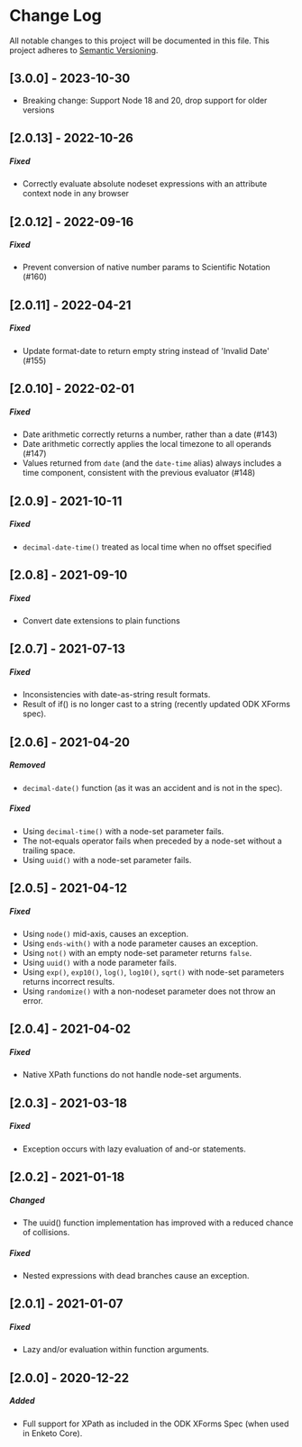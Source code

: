 # Change Log

All notable changes to this project will be documented in this file.
This project adheres to [Semantic Versioning](http://semver.org/).

## [3.0.0] - 2023-10-30

-   Breaking change: Support Node 18 and 20, drop support for older versions

## [2.0.13] - 2022-10-26

##### Fixed

-   Correctly evaluate absolute nodeset expressions with an attribute context node in any browser

## [2.0.12] - 2022-09-16

##### Fixed

-   Prevent conversion of native number params to Scientific Notation (#160)

## [2.0.11] - 2022-04-21

##### Fixed

-   Update format-date to return empty string instead of 'Invalid Date' (#155)

## [2.0.10] - 2022-02-01

##### Fixed

-   Date arithmetic correctly returns a number, rather than a date (#143)
-   Date arithmetic correctly applies the local timezone to all operands (#147)
-   Values returned from `date` (and the `date-time` alias) always includes a time component, consistent with the previous evaluator (#148)

## [2.0.9] - 2021-10-11

##### Fixed

-   `decimal-date-time()` treated as local time when no offset specified

## [2.0.8] - 2021-09-10

##### Fixed

-   Convert date extensions to plain functions

## [2.0.7] - 2021-07-13

##### Fixed

-   Inconsistencies with date-as-string result formats.
-   Result of if() is no longer cast to a string (recently updated ODK XForms spec).

## [2.0.6] - 2021-04-20

##### Removed

-   `decimal-date()` function (as it was an accident and is not in the spec).

##### Fixed

-   Using `decimal-time()` with a node-set parameter fails.
-   The not-equals operator fails when preceded by a node-set without a trailing space.
-   Using `uuid()` with a node-set parameter fails.

## [2.0.5] - 2021-04-12

##### Fixed

-   Using `node()` mid-axis, causes an exception.
-   Using `ends-with()` with a node parameter causes an exception.
-   Using `not()` with an empty node-set parameter returns `false`.
-   Using `uuid()` with a node parameter fails.
-   Using `exp()`, `exp10()`, `log()`, `log10()`, `sqrt()` with node-set parameters returns incorrect results.
-   Using `randomize()` with a non-nodeset parameter does not throw an error.

## [2.0.4] - 2021-04-02

##### Fixed

-   Native XPath functions do not handle node-set arguments.

## [2.0.3] - 2021-03-18

##### Fixed

-   Exception occurs with lazy evaluation of and-or statements.

## [2.0.2] - 2021-01-18

##### Changed

-   The uuid() function implementation has improved with a reduced chance of collisions.

##### Fixed

-   Nested expressions with dead branches cause an exception.

## [2.0.1] - 2021-01-07

##### Fixed

-   Lazy and/or evaluation within function arguments.

## [2.0.0] - 2020-12-22

##### Added

-   Full support for XPath as included in the ODK XForms Spec (when used in Enketo Core).
